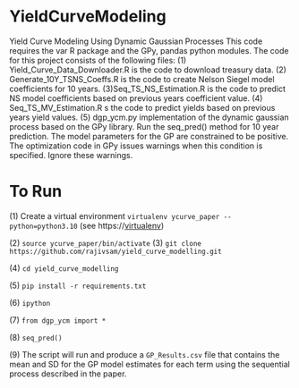 # YieldCurveModeling
Yield Curve Modeling Using Dynamic Gaussian Processes
This code requires the var R package and the GPy, pandas python modules. The code for this project consists of the following files:
(1) Yield_Curve_Data_Downloader.R is the code to download treasury data.
(2) Generate_10Y_TSNS_Coeffs.R is the code to create Nelson Siegel model coefficients for 10 years.
(3)Seq_TS_NS_Estimation.R is the code to predict NS model coefficients based on previous years coefficient value.
(4) Seq_TS_MV_Estimation.R s the code to predict yields based on previous years yield values.
(5) dgp_ycm.py implementation of the dynamic gaussian process based on the GPy library. Run the seq_pred() method for 10 year prediction. The model parameters for the GP are constrained to be positive. The optimization code in GPy issues warnings when this condition is specified. Ignore these warnings.

# To Run
(1) Create a virtual environment `virtualenv ycurve_paper --python=python3.10` (see https://[virtualenv](https://pypi.org/project/virtualenv/))

(2) `source ycurve_paper/bin/activate`
(3) `git clone https://github.com/rajivsam/yield_curve_modelling.git`

(4) `cd yield_curve_modelling`

(5) `pip install -r requirements.txt`

(6) `ipython`

(7) `from dgp_ycm import *`

(8) `seq_pred()`

(9) The script will run and produce a `GP_Results.csv` file that contains the mean and SD for the GP model estimates for each term using the sequential process described in the paper.
 

